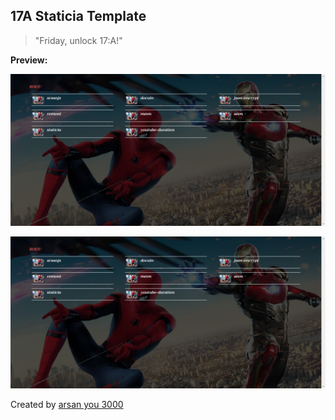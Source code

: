 ## 17A Staticia Template

> "Friday, unlock 17:A!"

**Preview:**

![SS1](./GITHUB/ss1.PNG "SS1")

![SS2](./GITHUB/ss1.PNG "SS2")

Created by [arsan you 3000](https://arsan.dev)

